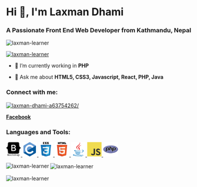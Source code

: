 <h1 align="left">Hi 👋, I'm Laxman Dhami</h1>
<h3 align="left">A Passionate Front End Web Developer from Kathmandu, Nepal</h3>

<p align="left"> <img src="https://komarev.com/ghpvc/?username=laxman-learner&label=Profile%20views&color=0e75b6&style=flat" alt="laxman-learner" /> </p>

<p align="left"> <a href="https://github.com/ryo-ma/github-profile-trophy"><img src="https://github-profile-trophy.vercel.app/?username=laxman-learner" alt="laxman-learner" /></a> </p>

- 🌱 I’m currently working in **PHP**

- 💬 Ask me about **HTML5,  CSS3,  Javascript, React,  PHP,  Java**


<h3 align="left">Connect with me:</h3>

<a href="https://linkedin.com/in/laxman-dhami-a63754262/" target="blank"><img align="center" src="https://raw.githubusercontent.com/rahuldkjain/github-profile-readme-generator/master/src/images/icons/Social/linked-in-alt.svg" alt="laxman-dhami-a63754262/" height="30" width="40" /></a>

<a   href="https://www.facebook.com/laxman.dhami.10048"> <b>Facebook </b></a>

<h3 align="left">Languages and Tools:</h3>
<p align="left"> <a href="https://getbootstrap.com" target="_blank" rel="noreferrer"> <img src="https://raw.githubusercontent.com/devicons/devicon/master/icons/bootstrap/bootstrap-plain-wordmark.svg" alt="bootstrap" width="40" height="40"/> </a> <a href="https://www.cprogramming.com/" target="_blank" rel="noreferrer"> <img src="https://raw.githubusercontent.com/devicons/devicon/master/icons/c/c-original.svg" alt="c" width="40" height="40"/> </a> <a href="https://www.w3schools.com/css/" target="_blank" rel="noreferrer"> <img src="https://raw.githubusercontent.com/devicons/devicon/master/icons/css3/css3-original-wordmark.svg" alt="css3" width="40" height="40"/> </a> <a href="https://www.w3.org/html/" target="_blank" rel="noreferrer"> <img src="https://raw.githubusercontent.com/devicons/devicon/master/icons/html5/html5-original-wordmark.svg" alt="html5" width="40" height="40"/> </a> <a href="https://www.java.com" target="_blank" rel="noreferrer"> <img src="https://raw.githubusercontent.com/devicons/devicon/master/icons/java/java-original.svg" alt="java" width="40" height="40"/> </a> <a href="https://developer.mozilla.org/en-US/docs/Web/JavaScript" target="_blank" rel="noreferrer"> <img src="https://raw.githubusercontent.com/devicons/devicon/master/icons/javascript/javascript-original.svg" alt="javascript" width="40" height="40"/> </a> <a href="https://www.php.net" target="_blank" rel="noreferrer"> <img src="https://raw.githubusercontent.com/devicons/devicon/master/icons/php/php-original.svg" alt="php" width="40" height="40"/> </a> </p>

<p><img align="left" src="https://github-readme-stats.vercel.app/api/top-langs?username=laxman-learner&show_icons=true&locale=en&layout=compact" alt="laxman-learner" /></p>

<p>&nbsp;<img align="center" src="https://github-readme-stats.vercel.app/api?username=laxman-learner&show_icons=true&locale=en" alt="laxman-learner" /></p>

<p><img align="center" src="https://github-readme-streak-stats.herokuapp.com/?user=laxman-learner&" alt="laxman-learner" /></p>

